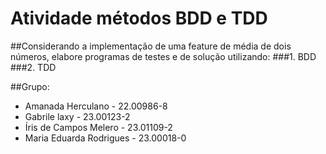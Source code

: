 # Atividade métodos BDD e TDD
##Considerando a implementação de uma feature de média de dois números, elabore programas de testes e de solução utilizando:
###1. BDD
###2. TDD

##Grupo:
- Amanada Herculano - 22.00986-8
- Gabrile laxy - 23.00123-2
- Íris de Campos Melero - 23.01109-2
- Maria Eduarda Rodrigues - 23.00018-0
